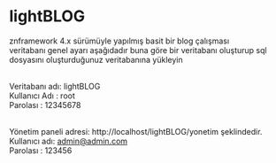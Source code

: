 # lightBLOG 
znframework 4.x sürümüyle yapılmış basit bir blog çalışması<br>
veritabanı genel ayarı aşağıdadır buna göre bir veritabanı oluşturup sql dosyasını oluşturduğunuz veritabanına yükleyin<br><br>

Veritabanı adı: lightBLOG<br>
Kullanıcı Adı : root<br>
Parolası      : 12345678<br><br>

Yönetim paneli adresi: http://localhost/lightBLOG/yonetim şeklindedir.<br>
Kullanıcı adı: admin@admin.com<br>
Parolası     : 123456<br>

